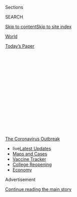 <div id="app">

<div>

<div>

<div>

<div class="NYTAppHideMasthead css-1q2w90k e1suatyy0">

<div class="section css-ui9rw0 e1suatyy2">

<div class="css-eph4ug er09x8g0">

<div class="css-6n7j50">

</div>

<span class="css-1dv1kvn">Sections</span>

<div class="css-10488qs">

<span class="css-1dv1kvn">SEARCH</span>

</div>

[Skip to content](#site-content)[Skip to site
index](#site-index)

</div>

<div id="masthead-section-label" class="css-1wr3we4 eaxe0e00">

[World](https://www.nytimes3xbfgragh.onion/section/world)

</div>

<div class="css-10698na e1huz5gh0">

</div>

</div>

<div id="masthead-bar-one" class="section hasLinks css-15hmgas e1csuq9d3">

<div class="css-uqyvli e1csuq9d0">

</div>

<div class="css-1uqjmks e1csuq9d1">

</div>

<div class="css-9e9ivx">

[](https://myaccount.nytimes3xbfgragh.onion/auth/login?response_type=cookie&client_id=vi)

</div>

<div class="css-1bvtpon e1csuq9d2">

[Today’s
Paper](https://www.nytimes3xbfgragh.onion/section/todayspaper)

</div>

</div>

</div>

</div>

<div data-aria-hidden="false">

<div id="site-content" data-role="main">

<div>

<div class="css-1aor85t" style="opacity:0.000000001;z-index:-1;visibility:hidden">

<div class="css-1hqnpie">

<div class="css-epjblv">

<span class="css-17xtcya">[World](/section/world)</span><span class="css-x15j1o">|</span><span class="css-fwqvlz">Coronavirus
Live Updates: Fauci Supports Birx’s Assessment After Trump Criticizes
Her</span>

</div>

<div class="css-k008qs">

<div class="css-1iwv8en">

<span class="css-18z7m18"></span>

<div>

</div>

</div>

<span class="css-1n6z4y">https://nyti.ms/3hZXNRC</span>

<div class="css-1705lsu">

<div class="css-4xjgmj">

<div class="css-4skfbu" data-role="toolbar" data-aria-label="Social Media Share buttons, Save button, and Comments Panel with current comment count" data-testid="share-tools">

  - 
  - 
  - 
  - 
    
    <div class="css-6n7j50">
    
    </div>

  - 
  - 

</div>

</div>

</div>

</div>

</div>

</div>

<div id="NYT_TOP_BANNER_REGION" class="css-13pd83m">

<div>

<div id="styln-prism-menu-1592847958612" class="section interactive-content interactive-size-medium css-1edisqu">

<div class="css-17ih8de interactive-body">

<div id="scroll-container" class="css-1gj85ro">

[<span class="styln-title-wrap"><span class="css-1pje3qr">The
Coronavirus</span><span class="css-1pje3qr">
Outbreak</span></span>](https://www.nytimes3xbfgragh.onion/news-event/coronavirus?action=click&pgtype=Article&state=default&region=TOP_BANNER&context=storylines_menu)

  - <span class="css-kqxiym" data-emphasize="true">live</span>[Latest
    Updates](https://www.nytimes3xbfgragh.onion/2020/08/03/world/coronavirus-covid-19.html?action=click&pgtype=Article&state=default&region=TOP_BANNER&context=storylines_menu)
  - [Maps and
    Cases](https://www.nytimes3xbfgragh.onion/interactive/2020/us/coronavirus-us-cases.html?action=click&pgtype=Article&state=default&region=TOP_BANNER&context=storylines_menu)
  - [Vaccine
    Tracker](https://www.nytimes3xbfgragh.onion/interactive/2020/science/coronavirus-vaccine-tracker.html?action=click&pgtype=Article&state=default&region=TOP_BANNER&context=storylines_menu)
  - [College
    Reopening](https://www.nytimes3xbfgragh.onion/2020/08/02/us/covid-college-reopening.html?action=click&pgtype=Article&state=default&region=TOP_BANNER&context=storylines_menu)
  - [Economy](https://www.nytimes3xbfgragh.onion/live/2020/08/03/business/stock-market-today-coronavirus?action=click&pgtype=Article&state=default&region=TOP_BANNER&context=storylines_menu)

</div>

</div>

</div>

</div>

</div>

<div id="top-wrapper" class="css-1sy8kpn">

<div id="top-slug" class="css-l9onyx">

Advertisement

</div>

[Continue reading the main
story](#after-top)

<div class="ad top-wrapper" style="text-align:center;height:100%;display:block;min-height:250px">

<div id="top" class="place-ad" data-position="top" data-size-key="top">

</div>

</div>

<div id="after-top">

</div>

</div>

<div id="sponsor-wrapper" class="css-1hyfx7x">

<div id="sponsor-slug" class="css-19vbshk">

Supported by

</div>

[Continue reading the main
story](#after-sponsor)

<div id="sponsor" class="ad sponsor-wrapper" style="text-align:center;height:100%;display:block">

</div>

<div id="after-sponsor">

</div>

</div>

<div class="css-14oxmzc edomiq20">

<div class="css-40v4b6">

<span class="css-sgss5">LIVE UPDATES</span>

</div>

<span>Updated </span>

<div class="css-ki347z">

<span class="css-1656jku">Aug. 4, 2020, 3:05 a.m.
ET</span><span class="css-xwx5dt"></span>

</div>

<span class="css-1dv1kvn" data-aria-live="polite">Aug. 4, 2020, 3:05
a.m.
ET</span>

</div>

<div class="css-1vkm6nb ehdk2mb0">

# Coronavirus Live Updates: Fauci Supports Birx’s Assessment After Trump Criticizes Her

</div>

Counting for the 2020 census will end on Sept. 30, a month earlier than
previously announced, the Census Bureau said. Some U.S. schools have
begun to reopen, with fraught results.

<div class="css-192lewg e1oheyly0">

Right Now

A New Zealand couple caught a ride home from the Falkland Islands — a
distance of more than 5,000 nautical miles — on an Antarctic fishing
boat.

</div>

<div class="section meteredContent css-1r7ky0e" name="articleBody" itemprop="articleBody">

<div class="css-19qgada">

### Here’s what you need to know:

  - [Fauci defends Birx after she is criticized by
    Trump.](#link-4547638f)
  - [Trump derides Democrats as lawmakers and administration officials
    try to break stimulus impasse.](#link-15e7f995)
  - [The deadline for 2020 census counting has been moved up by a
    month.](#link-e5a2cda)
  - [As some students and teachers go back to school in the U.S.,
    they’re bringing the virus with them.](#link-4c85ed64)
  - [Hurricane Isaias makes landfall in North Carolina, as officials
    across the Southeast scramble.](#link-5ccc012)
  - [Italian sex workers face poverty and illness during the
    pandemic.](#link-6bfd36ea)
  - [New Zealand newlyweds, stranded in the Falkland Islands, went home
    on a fishing boat.](#link-bfeb498)

</div>

<div class="css-79elbk" data-testid="photoviewer-wrapper">

<div class="css-z3e15g" data-testid="photoviewer-wrapper-hidden">

</div>

<div class="css-1a48zt4 ehw59r15" data-testid="photoviewer-children">

![<span class="css-16f3y1r e13ogyst0" data-aria-hidden="true">Dr.
Anthony S. Fauci agreed with Dr. Deborah Birx’s statement that the
United States has entered a “new phase” of the
pandemic.</span><span class="css-cnj6d5 e1z0qqy90" itemprop="copyrightHolder"><span class="css-1ly73wi e1tej78p0">Credit...</span><span>Stefani
Reynolds for The New York
Times</span></span>](https://static01.graylady3jvrrxbe.onion/images/2020/08/03/us/politics/03virus-briefing-fauci/merlin_175155375_a565045c-e0d8-4c45-96ec-718c6bf140c0-articleLarge.jpg?quality=75&auto=webp&disable=upscale)

</div>

</div>

<div class="css-1fanzo5 StoryBodyCompanionColumn">

<div class="css-53u6y8">

## 

<div id="link-4547638f" class="css-105iojl">

</div>

<div>

<span height="1"></span>

</div>

Fauci defends Birx after she is criticized by Trump.

Dr. Anthony S. Fauci, the nation’s top infectious disease specialist,
agreed on Monday with his colleague Dr. Deborah Birx that the United
States has entered a “new phase” of the coronavirus pandemic, in which
the virus is now spreading uncontrolled in some states by asymptomatic
people — comments that drew fire from President Trump.

Dr. Fauci said Dr. Birx had been referring to the “inherent community
spread” that is occurring in some states, adding: “When you have
community spread, it’s much more difficult to get your arms around that
and contain it.”

Speaking during a news conference with Gov. Ned Lamont of Connecticut,
Dr. Fauci called the community spread “insidious” and noted that it was
happening outside of confined spaces like nursing homes and prisons.

</div>

</div>

<div class="css-1fanzo5 StoryBodyCompanionColumn">

<div class="css-53u6y8">

In backing up Dr. Birx, the Trump administration’s coronavirus response
coordinator, Dr. Fauci indirectly put himself at odds with the
president. Earlier on Monday, Mr. Trump had called Dr. Birx “pathetic”
on Twitter and suggested that her comments about a “new phase” were an
effort to curry favor with Speaker Nancy Pelosi.

</div>

</div>

<div class="css-cfo9c3">

</div>

<div class="css-1fanzo5 StoryBodyCompanionColumn">

<div class="css-53u6y8">

At an evening news conference, Mr. Trump appeared to temper his comments
about Dr. Birx. “She’s a person I have a lot of respect for,” he said,
while defending his administration’s response to the virus.

Former Vice President Joseph R. Biden Jr. [responded to Mr. Trump in a
tweet](https://twitter.com/JoeBiden/status/1290350721515139072) on
Monday afternoon. “It’s hard to believe this has to be said, but if I’m
elected president, I’ll spend my Monday mornings working with our
nation’s top experts to control this virus — not insulting them on
Twitter,” Mr. Biden said.

But other Republicans piled on. “Dr. Birx, like Dr. Fauci, has been
wrong much more than she has been right on COVID-19, & their destructive
prescriptions have led to the devastation of countless American lives,”
Representative Andy Biggs, Republican of Arizona, [wrote on
Twitter](https://twitter.com/RepAndyBiggsAZ/status/1290297517582610433?s=20).

Dr. Birx had warned during an appearance on the CNN program “State of
the Union” on Sunday that the United States was entering a “new phase”
in its fight against the pandemic, and that rural communities would not
be spared. “It is extraordinarily widespread,” she said.

</div>

</div>

<div class="css-1fanzo5 StoryBodyCompanionColumn">

<div class="css-53u6y8">

On Monday morning, shortly after Mr. Trump tweeted about her, Dr. Birx
told governors on a weekly briefing call that a lack of masks at large
gatherings in homes was “a critical issue,” pointing to spikes in many
Southern states.

Mr. Trump has also criticized Dr. Fauci, despite his claims that the two
have a “very good relationship.” In [a tweet on
Saturday](https://twitter.com/realDonaldTrump/status/1289633359681839105)
responding to news reports that Dr. Fauci had linked the recent surge in
cases to inadequate lockdowns, Mr. Trump tweeted: “Wrong\!”

In a [livestreamed
conversation](https://www.youtube.com/watch?v=8PgmAWgiL1A&feature=youtu.be)
on Monday with Dr. Howard Bauchner, the editor in chief of The Journal
of the American Medical Association, Dr. Fauci said that as communities
around the country struggle to decide whether and how to reopen schools,
scientists “really need to be humble.”

There are significant gaps in knowledge about how likely children are to
contract the coronavirus, become ill and transmit the disease, Dr. Fauci
said. A [recent
study](https://www.nytimes3xbfgragh.onion/2020/07/30/health/coronavirus-children.html?searchResultPosition=1)
found that young children carried high levels of the virus in their
noses and throats, for example, but did not prove they were contagious.

Dr. Fauci said he hoped some questions about the risks to children and
their role in transmission would be answered by a new [government
study](https://www.nih.gov/news-events/news-releases/study-determine-incidence-novel-coronavirus-infection-us-children-begins)
that involves 6,000 people and seeks to find the rate of infection in
children and their
families.

</div>

</div>

<div id="virus-dashboard-promo-article" class="section interactive-content interactive-size-scoop css-174j8de" data-id="100000007209771">

<div class="css-17ih8de interactive-body" data-sourceid="100000007209771">

<div id="g-2020-03-16-coronavirus-maps-embed" class="g-story g-freebird g-max-limit" data-prd-dropzone-below-masthead="100000006938224" data-preview-slug="2020-03-16-coronavirus-maps">

<div class="g-asset g-svelte g-article-embed-dashboard" style="max-width: 1200px">

<div class="g-svelte" data-component="1">

<div class="hp-curve-wrapper svelte-47k53u">

<div class="hp-dashboard-title svelte-47k53u">

[Tracking the
Coronavirus ›](https://www.nytimes3xbfgragh.onion/interactive/2020/us/coronavirus-us-cases.html)

</div>

<div class="hp-curves-wrapper svelte-47k53u">

<div class="hp-section us-wrapper svelte-47k53u">

[](https://www.nytimes3xbfgragh.onion/interactive/2020/us/coronavirus-us-cases.html)

<table>
<colgroup>
<col style="width: 25%" />
<col style="width: 25%" />
<col style="width: 25%" />
<col style="width: 25%" />
</colgroup>
<thead>
<tr class="header">
<th><h3 id="united-states" class="heading-label svelte-47k53u">United States ›</h3></th>
<th><h3 id="on-aug.-3" class="svelte-47k53u">On Aug. 3</h3></th>
<th><h3 id="day-change" class="svelte-47k53u">14-day change</h3></th>
<th><h3 id="trend" class="svelte-47k53u">Trend</h3></th>
</tr>
</thead>
<tbody>
<tr class="odd">
<td>New cases</td>
<td><h4 id="section-1" class="svelte-47k53u">47,792</h4></td>
<td><h4 id="section-2" class="svelte-47k53u">–9%</h4></td>
<td><div id="chart-wrapper-increasing" class="chart-wrapper svelte-k6yh7s">
<div class="chart mini-chart usa-chart chart-0 show-chart svelte-l6qvn7">
<a href="https://www.nytimes3xbfgragh.onion/interactive/2020/us/coronavirus-us-cases.html" class="state-link svelte-l6qvn7"></a>
<div class="line-chart-wrapper svelte-l6qvn7">
<div class="pancake-chart svelte-1gzh5rp">

</div>
</div>
</div>
</div></td>
</tr>
<tr class="even">
<td>New deaths</td>
<td><h4 id="section-3" class="svelte-47k53u">602</h4></td>
<td><h4 id="section-4" class="svelte-47k53u">+36%</h4></td>
<td><div id="chart-wrapper-increasing" class="chart-wrapper svelte-k6yh7s">
<div class="chart mini-chart usa-chart deaths-chart chart-0 show-chart svelte-l6qvn7">
<a href="https://www.nytimes3xbfgragh.onion/interactive/2020/us/coronavirus-us-cases.html" class="state-link svelte-l6qvn7"></a>
<div class="line-chart-wrapper svelte-l6qvn7">
<div class="pancake-chart svelte-1gzh5rp">

</div>
</div>
</div>
</div></td>
</tr>
</tbody>
</table>

</div>

<div class="hp-section curves-chart-wrapper svelte-47k53u">

<div class="rising svelte-47k53u">

### Where cases are **rising** fastest

<div id="chart-wrapper-increasing" class="chart-wrapper svelte-k6yh7s">

<div class="chart mini-chart state-chart chart-0 rising-falling-chart show-chart svelte-l6qvn7">

[](https://www.nytimes3xbfgragh.onion/interactive/2020/us/hawaii-coronavirus-cases.html)

<div class="line-chart-wrapper svelte-l6qvn7">

<div class="pancake-chart svelte-1gzh5rp">

</div>

</div>

<span class="state-name svelte-l6qvn7">Hawaii</span>

</div>

<div class="chart mini-chart state-chart chart-1 rising-falling-chart show-chart svelte-l6qvn7">

[](https://www.nytimes3xbfgragh.onion/interactive/2020/us/rhode-island-coronavirus-cases.html)

<div class="line-chart-wrapper svelte-l6qvn7">

<div class="pancake-chart svelte-1gzh5rp">

</div>

</div>

<span class="state-name svelte-l6qvn7">R.I.</span>

</div>

<div class="chart mini-chart state-chart chart-2 rising-falling-chart show-chart svelte-l6qvn7">

[](https://www.nytimes3xbfgragh.onion/interactive/2020/us/new-jersey-coronavirus-cases.html)

<div class="line-chart-wrapper svelte-l6qvn7">

<div class="pancake-chart svelte-1gzh5rp">

</div>

</div>

<span class="state-name svelte-l6qvn7">N.J.</span>

</div>

<div class="chart mini-chart state-chart chart-3 rising-falling-chart show-chart svelte-l6qvn7">

[](https://www.nytimes3xbfgragh.onion/interactive/2020/us/massachusetts-coronavirus-cases.html)

<div class="line-chart-wrapper svelte-l6qvn7">

<div class="pancake-chart svelte-1gzh5rp">

</div>

</div>

<span class="state-name svelte-l6qvn7">Mass.</span>

</div>

<div class="chart mini-chart state-chart chart-4 rising-falling-chart show-chart svelte-l6qvn7">

[](https://www.nytimes3xbfgragh.onion/interactive/2020/us/nebraska-coronavirus-cases.html)

<div class="line-chart-wrapper svelte-l6qvn7">

<div class="pancake-chart svelte-1gzh5rp">

</div>

</div>

<span class="state-name svelte-l6qvn7">Neb.</span>

</div>

<div class="chart mini-chart state-chart chart-5 rising-falling-chart show-chart svelte-l6qvn7">

[](https://www.nytimes3xbfgragh.onion/interactive/2020/us/missouri-coronavirus-cases.html)

<div class="line-chart-wrapper svelte-l6qvn7">

<div class="pancake-chart svelte-1gzh5rp">

</div>

</div>

<span class="state-name svelte-l6qvn7">Mo.</span>

</div>

<div class="chart mini-chart state-chart chart-6 rising-falling-chart show-chart svelte-l6qvn7">

[](https://www.nytimes3xbfgragh.onion/interactive/2020/us/alaska-coronavirus-cases.html)

<div class="line-chart-wrapper svelte-l6qvn7">

<div class="pancake-chart svelte-1gzh5rp">

</div>

</div>

<span class="state-name svelte-l6qvn7">Alaska</span>

</div>

<div class="chart mini-chart state-chart chart-7 rising-falling-chart show-chart svelte-l6qvn7">

[](https://www.nytimes3xbfgragh.onion/interactive/2020/us/oklahoma-coronavirus-cases.html)

<div class="line-chart-wrapper svelte-l6qvn7">

<div class="pancake-chart svelte-1gzh5rp">

</div>

</div>

<span class="state-name svelte-l6qvn7">Okla.</span>

</div>

<div class="chart mini-chart state-chart chart-8 rising-falling-chart show-chart svelte-l6qvn7">

[](https://www.nytimes3xbfgragh.onion/interactive/2020/us/south-dakota-coronavirus-cases.html)

<div class="line-chart-wrapper svelte-l6qvn7">

<div class="pancake-chart svelte-1gzh5rp">

</div>

</div>

<span class="state-name svelte-l6qvn7">S.D.</span>

</div>

<div class="chart mini-chart state-chart chart-9 rising-falling-chart show-chart svelte-l6qvn7">

[](https://www.nytimes3xbfgragh.onion/interactive/2020/us/new-hampshire-coronavirus-cases.html)

<div class="line-chart-wrapper svelte-l6qvn7">

<div class="pancake-chart svelte-1gzh5rp">

</div>

</div>

<span class="state-name svelte-l6qvn7">N.H.</span>

</div>

<div class="chart mini-chart state-chart chart-10 rising-falling-chart show-chart svelte-l6qvn7">

[](https://www.nytimes3xbfgragh.onion/interactive/2020/us/illinois-coronavirus-cases.html)

<div class="line-chart-wrapper svelte-l6qvn7">

<div class="pancake-chart svelte-1gzh5rp">

</div>

</div>

<span class="state-name svelte-l6qvn7">Ill.</span>

</div>

<div class="chart mini-chart state-chart chart-11 rising-falling-chart show-chart svelte-l6qvn7">

[](https://www.nytimes3xbfgragh.onion/interactive/2020/us/montana-coronavirus-cases.html)

<div class="line-chart-wrapper svelte-l6qvn7">

<div class="pancake-chart svelte-1gzh5rp">

</div>

</div>

<span class="state-name svelte-l6qvn7">Mont.</span>

</div>

</div>

</div>

</div>

<div class="hp-section maps svelte-47k53u">

<div class="map-holder us-map svelte-47k53u">

[](https://www.nytimes3xbfgragh.onion/interactive/2020/us/coronavirus-us-cases.html)

### U.S. hot spots ›

<div class="media-holder">

![US coronavirus
cases](https://static01.graylady3jvrrxbe.onion/newsgraphics/2020/03/16/coronavirus-maps/b51a1199676bcbc2847cd5292490df572d07e0cb/images/orphan_usa-threeByTwoSmallAt2X.png)

</div>

</div>

<div class="map-holder svelte-47k53u">

[](https://www.nytimes3xbfgragh.onion/interactive/2020/world/coronavirus-maps.html)

### Worldwide ›

<div class="media-holder">

![Worldwide coronavirus
cases](https://static01.graylady3jvrrxbe.onion/newsgraphics/2020/03/16/coronavirus-maps/b51a1199676bcbc2847cd5292490df572d07e0cb/images/orphan_world-threeByTwoSmallAt2X.png)

</div>

</div>

</div>

</div>

</div>

</div>

</div>

</div>

</div>

</div>

<div class="css-1fanzo5 StoryBodyCompanionColumn">

<div class="css-53u6y8">

## 

<div id="link-15e7f995" class="css-105iojl">

</div>

<div>

<span height="1"></span>

</div>

Trump derides Democrats as lawmakers and administration officials try to
break stimulus
impasse.

</div>

</div>

<div class="css-79elbk" data-testid="photoviewer-wrapper">

<div class="css-z3e15g" data-testid="photoviewer-wrapper-hidden">

</div>

<div class="css-1a48zt4 ehw59r15" data-testid="photoviewer-children">

<div class="css-1xdhyk6 erfvjey0">

<span class="css-1ly73wi e1tej78p0">Image</span>

<div class="css-zjzyr8">

<div data-testid="lazyimage-container" style="height:257.77777777777777px">

</div>

</div>

</div>

<span class="css-16f3y1r e13ogyst0" data-aria-hidden="true">President
Trump shows a map of the coronavirus outbreak in the United States
during an executive order signing ceremony on hiring Americans at the
White House on
Monday.</span><span class="css-cnj6d5 e1z0qqy90" itemprop="copyrightHolder"><span class="css-1ly73wi e1tej78p0">Credit...</span><span>Doug
Mills/The New York Times</span></span>

</div>

</div>

<div class="css-1fanzo5 StoryBodyCompanionColumn">

<div class="css-53u6y8">

Mr. Trump on Monday hurled insults at Democratic leaders who were
huddling with his top advisers in search of a compromise economic
recovery package, threatening to act on his own to ban evictions as he
again undercut negotiations to reach a broader deal.

Mr. Trump floated the possibility of using an executive order to address
an expired federal moratorium on evictions, even though a $1 trillion
Republican aid proposal did not include such a pause. He said he
remained “totally involved” in stimulus talks, even though he wasn’t
“over there with Crazy Nancy,” a reference to Speaker Nancy Pelosi of
California.

But the president has been notably absent from the negotiations on a
sweeping economic stabilization package, even as tens of millions of
Americans have been cut off from enhanced jobless benefits they have
depended on for months during the coronavirus pandemic.

At the same moment that Mr. Trump was blasting her, Ms. Pelosi met on
Capitol Hill with Senator Chuck Schumer of New York, the minority
leader, Mark Meadows, the White House chief of staff, and Steven
Mnuchin, the Treasury secretary, in search of a compromise. It was the
fifth such meeting in eight days, following a staff policy call on
Sunday and a rare Saturday session with the four negotiators.

At the White House, Mr. Trump accused Democrats of being single-mindedly
focused on getting “bailout money” for states controlled by Democrats,
and unconcerned with extending unemployment benefits.

“All they’re really interested in is bailout money to bail out radical
left governors and radical left mayors like in Portland and places that
are so badly run — Chicago, New York City,” Mr. Trump said.

Democrats have proposed providing more than $900 billion to
cash-strapped states and cities whose budgets have been devastated in
the recession, but it is Republicans who have proposed slashing the
jobless aid. Democrats have refused to do so, feeding the stalemate.

</div>

</div>

<div class="css-1fanzo5 StoryBodyCompanionColumn">

<div class="css-53u6y8">

While White House officials and Democratic leaders reported some
progress over the weekend in their talks, they [still have substantial
differences](https://www.nytimes3xbfgragh.onion/2020/08/02/us/politics/coronavirus-jobless-aid.html).
Democrats are pushing a $3 trillion rescue plan that would include
restoring $600-per-week jobless aid payments that expired on Friday and
extending them through January, while Republicans have proposed a $1
trillion package that would slash the unemployment payments
considerably.

More than 47,800 new cases and more than 600 new deaths were reported in
the United States on Monday.

## 

<div id="link-e5a2cda" class="css-105iojl">

</div>

<div>

<span height="1"></span>

</div>

The deadline for 2020 census counting has been moved up by a
month.

</div>

</div>

<div class="css-79elbk" data-testid="photoviewer-wrapper">

<div class="css-z3e15g" data-testid="photoviewer-wrapper-hidden">

</div>

<div class="css-1a48zt4 ehw59r15" data-testid="photoviewer-children">

<div class="css-1xdhyk6 erfvjey0">

<span class="css-1ly73wi e1tej78p0">Image</span>

<div class="css-zjzyr8">

<div data-testid="lazyimage-container" style="height:257.77777777777777px">

</div>

</div>

</div>

<span class="css-16f3y1r e13ogyst0" data-aria-hidden="true">Census data
is used to divvy up trillions of dollars in federal
aid.</span><span class="css-cnj6d5 e1z0qqy90" itemprop="copyrightHolder"><span class="css-1ly73wi e1tej78p0">Credit...</span><span>Gabriele
Holtermann/Sipa, via Associated Press</span></span>

</div>

</div>

<div class="css-1fanzo5 StoryBodyCompanionColumn">

<div class="css-53u6y8">

Counting for the 2020 census will end on Sept. 30, a month earlier than
previously scheduled, the Census Bureau said in a statement on Monday.

The census is constitutionally required to count all residents of the
United States every 10 years, but the 2020 effort has
[faltered](https://www.nytimes3xbfgragh.onion/2020/04/18/us/coronavirus-census.html)
amid the pandemic. In recent weeks, the Trump administration and Senate
Republicans [appeared to signal that they wanted the census finished
well ahead of
schedule](https://www.nytimes3xbfgragh.onion/2020/07/28/us/trump-census.html).

Census data is enormously important. It is used to reapportion all 435
House seats and thousands of state and local districts, as well as divvy
up trillions of dollars in federal aid.

“Under this plan, the Census Bureau intends to meet a similar level of
household responses as collected in prior censuses, including outreach
to hard-to-count communities,” the Census Bureau said in its
[statement](https://www.census.gov/newsroom/press-releases/2020/delivering-complete-accurate-count.html).

</div>

</div>

<div class="css-1fanzo5 StoryBodyCompanionColumn">

<div class="css-53u6y8">

Critics said the move was pushed by the White House and motivated by
partisanship.

“We’re dealing with a census that’s been really challenged by Covid-19,”
said Vanita Gupta, a former head of the Justice Department’s civil
rights division who is now the [president of the Leadership Conference
on Civil and Human
Rights](https://civilrights.org/about/our-staff/vanita-gupta/). “And in
the middle of this pandemic, the administration has tried to sabotage
the census for partisan gain, to move its anti-immigrant agenda and to
silence communities of color.”

She added that rural communities could be badly hurt by an undercount.

On Monday night, the White House referred questions to the Commerce
Department, which oversees the Census Bureau. It did not immediately
respond to a request for comment.

In 2010, census takers worked from May to August to count hard-to-find
households. This spring, the bureau said it was pushing back the start
to August, ending on Oct. 31.

The population totals, required to reapportion the House of
Representatives, are traditionally delivered to the president on Dec.
31, but this year the bureau had asked Congress for a [four-month
extension of the statutory
deadline](https://www.nytimes3xbfgragh.onion/2020/04/13/us/census-coronavirus-delay.html?searchResultPosition=9).
The White House backed the extension at the time. The House approved the
delay; the Senate has not.

Congress could still act to extend census statutory deadlines as part of
the next [coronavirus relief
package](https://www.nytimes3xbfgragh.onion/2020/08/02/us/politics/coronavirus-jobless-aid.html).

</div>

</div>

<div>

</div>

<div class="css-1fanzo5 StoryBodyCompanionColumn">

<div class="css-53u6y8">

Education Roundup

## 

<div id="link-4c85ed64" class="css-105iojl">

</div>

<div>

<span height="1"></span>

</div>

As some students and teachers go back to school in the U.S., they’re
bringing the virus with
them.

</div>

</div>

<div class="css-79elbk" data-testid="photoviewer-wrapper">

<div class="css-z3e15g" data-testid="photoviewer-wrapper-hidden">

</div>

<div class="css-1a48zt4 ehw59r15" data-testid="photoviewer-children">

<div class="css-1xdhyk6 erfvjey0">

<span class="css-1ly73wi e1tej78p0">Image</span>

<div class="css-zjzyr8">

<div data-testid="lazyimage-container" style="height:278.40000000000003px">

</div>

</div>

</div>

<span class="css-16f3y1r e13ogyst0" data-aria-hidden="true">Students
arrive to Dallas Elementary School for the first day of school in
Dallas, Ga., on
Monday.</span><span class="css-cnj6d5 e1z0qqy90" itemprop="copyrightHolder"><span class="css-1ly73wi e1tej78p0">Credit...</span><span>Brynn
Anderson/Associated Press</span></span>

</div>

</div>

<div class="css-1fanzo5 StoryBodyCompanionColumn">

<div class="css-53u6y8">

The new academic year is underway in some parts of the United States,
with the first few days of school showing just how fraught reopening
classrooms can be. Already in some states, schools that decided to open
for in-person classes are quarantining staff members and students, and
even closing temporarily as positive cases are found.

Traditionally, [about 14 percent of the nation’s
children](https://www.pewresearch.org/fact-tank/2019/08/14/back-to-school-dates-u-s/)
go back to school by the second week of August, mostly in the South and
Midwest, although this year, some districts in those areas have
postponed classes by a week or two, or plan to start the year online.

Many schools in Indiana started on Thursday. On Saturday, the
superintendent of the Elwood Community School Corporation in the central
part of the state sent a note thanking students and parents for [“a
great first two days of
school\!”](https://www.facebookcorewwwi.onion/ElwoodCommunitySchools/photos/pcb.1875944365880857/1875944205880873/?type=3&theater)

But the optimistic tone quickly gave way: Staff members had tested
positive, and the high school was forced to close its doors and move all
students in seventh through 12th grades to online learning for at least
a week.

And similar developments occurred across the country. Just hours into
the first day of classes at [Greenfield Central Junior High
School](https://www.nytimes3xbfgragh.onion/2020/08/01/us/schools-reopening-indiana-coronavirus.html),
also in Indiana, the county health department notified the school that a
student had tested positive. The student was isolated, and others who
had been in proximity were forced to quarantine for two weeks.

At a high school in Corinth, Miss., [someone also tested
positive](https://www.facebookcorewwwi.onion/corinthschooldistrict/?tn-str=k*F)
during the first week back, and exposed students there were asked to
stay home for 14 days. And in the Atlanta area, [more than 200 employees
of a single school
district](https://www.ajc.com/news/atlanta-news/covid-cases-exposure-have-260-gwinnett-school-employees-not-working/RVZP4UFBPFHDNJJ73MNUFIKEPY/)
in Gwinnett County tested positive or were in quarantine last week
before classes even resumed.

Gwinnett County Public Schools is the largest school system in Georgia,
with more than 180,000 students. Teachers returned to work last
Wednesday, in preparation for starting classes remotely on Aug. 12. But
as of Thursday, about 260 employees had been excluded from work because
they tested positive or had potentially been exposed to the virus.

</div>

</div>

<div class="css-1fanzo5 StoryBodyCompanionColumn">

<div class="css-53u6y8">

Other key developments in education:

  - Gov. Larry Hogan of **Maryland** on Monday [issued an emergency
    order](https://twitter.com/GovLarryHogan/status/1290330304830246912)
    counteracting Montgomery County’s health department, which on Friday
    said that all private schools needed to [start the year
    remotely](https://www.washingtonpost.com/local/education/montgomery-county-health-officials-tell-private-schools-to-start-school-online/2020/08/01/64552b9e-d3fd-11ea-9038-af089b63ac21_story.html)
    in the fall, just as public schools in the region plan to.

  - **In New Jersey**, face coverings will be required for all students
    inside a school building, unless doing so would adversely affect a
    student’s health, the governor said.

  - **The University of North Carolina at Chapel Hill** is planning to
    fully reopen next week, but 30 tenured faculty members wrote an open
    letter to students published Friday in The Charlotte Observer
    pushing for virtual learning and encouraging students to stay home.

</div>

</div>

<div>

</div>

<div class="css-1fanzo5 StoryBodyCompanionColumn">

<div class="css-53u6y8">

## 

<div id="link-5ccc012" class="css-105iojl">

</div>

<div>

<span height="1"></span>

</div>

Hurricane Isaias makes landfall in North Carolina, as officials across
the Southeast
scramble.

</div>

</div>

<div class="css-79elbk" data-testid="photoviewer-wrapper">

<div class="css-z3e15g" data-testid="photoviewer-wrapper-hidden">

</div>

<div class="css-1a48zt4 ehw59r15" data-testid="photoviewer-children">

<div class="css-1xdhyk6 erfvjey0">

<span class="css-1ly73wi e1tej78p0">Image</span>

<div class="css-zjzyr8">

<div data-testid="lazyimage-container" style="height:257.77777777777777px">

</div>

</div>

</div>

<span class="css-16f3y1r e13ogyst0" data-aria-hidden="true">Palm Beach,
Fla., as Hurricane Isaias approached on Saturday. Many virus testing
sites in Florida were closed because of the storm, which was expected to
make landfall in the Carolinas Monday
night.</span><span class="css-cnj6d5 e1z0qqy90" itemprop="copyrightHolder"><span class="css-1ly73wi e1tej78p0">Credit...</span><span>Saul
Martinez for The New York Times</span></span>

</div>

</div>

<div class="css-1fanzo5 StoryBodyCompanionColumn">

<div class="css-53u6y8">

Hurricane Isaias made landfall in the Carolinas on Monday night, at a
time when many people in the Southeast are already beleaguered by the
coronavirus outbreak.

Disruptions in testing, in transporting samples and supplies, in and
staffing labs could complicate efforts to gauge virus transmission in
states that have struggled to contain it.

In Florida, for example, 43 state-run [testing
sites](https://floridadisaster.org/covid19/testing-sites/) were forced
to close on Friday as Isaias, then a tropical storm, headed for the
state’s east coast. The number of lab results [received daily by
Florida’s Health
Department](http://ww11.doh.state.fl.us/comm/_partners/covid19_report_archive/state_reports_latest.pdf),
which had generally been in the 90,000 range in the past two weeks, fell
on Sunday to about 61,000.

Isaias made landfall in southern North Carolina late Monday night after
strengthening into a Category 1 hurricane and was expected to travel up
the East Coast. Testing sites have been closed [as far north as
Maryland](https://patch.com/maryland/baltimore/tropical-storm-isaias-closes-14-md-coronavirus-testing-sites)
in anticipation.

Officials have told residents in the storm’s projected path to prepare
themselves, and businesses are concerned about how much damage it will
bring.

</div>

</div>

<div class="css-1fanzo5 StoryBodyCompanionColumn">

<div class="css-53u6y8">

“It’s a wait-and-see game,” said Jay Slevin, the manager of a pizzeria
about a mile from the shore in Myrtle Beach, S.C., southwest of where
Isaias made landfall.

Officials are also changing how they run shelters and advising residents
to regard them as a last resort, [out of fear that the virus could
spread](https://www.nytimes3xbfgragh.onion/2020/07/26/us/virus-texas-storm.html)
in crowded indoor spaces.

At a
[briefing](https://www.ncdps.gov/storm-update?fbclid=IwAR3gtINKPXqQdsJixuf1kwBKbAtEMz62wzyoDHlu7FDBN1HTarDlw8FlVwQ)
on Monday afternoon, Gov. Roy Cooper of North Carolina advised residents
in vulnerable areas to stay with friends or family or to go to a hotel.
But he added that shelters would open for those who need them, with
health screenings, social distancing and cleaning protocols.

“I know that North Carolinians have had to dig deep in recent months to
tap into our strength and resilience during the pandemic, and that
hasn’t been easy,” he said. “But with this storm on the way, we have
to dig a little deeper.”

</div>

</div>

<div>

</div>

<div class="css-1fanzo5 StoryBodyCompanionColumn">

<div class="css-53u6y8">

## 

<div id="link-6bfd36ea" class="css-105iojl">

</div>

<div>

<span height="1"></span>

</div>

Italian sex workers face poverty and illness during the pandemic.

In Italy, prostitution is not illegal, nor is it regulated as an
official occupation, making the country’s 70,000 sex workers largely
ineligible to receive economic relief. Many have been forced to take
their chances by returning to work in order to avoid poverty.

In May, organizations that promote the rights of Italian sex workers
sought to draw the government’s attention and get support, arguing that
the pandemic showed the harm of forcing sex work underground.

</div>

</div>

<div class="css-1fanzo5 StoryBodyCompanionColumn">

<div class="css-53u6y8">

In March, Regina Satariano, a 60-year-old sex worker in Tuscany, started
hearing about colleagues who hadn’t eaten and a landlord who had
threatened to evict a group of 17 housemates, all sex workers who were
out of work because of the pandemic.

Ms. Satariano put together her savings and bought bags of pasta, tomato
sauce, chicken and soap to distribute to her colleagues. But without
support from the state, she said, many sex workers will continue to go
hungry. If officials don’t change things now, she added, “they never
will.”

In other European countries, such as the Netherlands and Germany, sex
workers can enter formal contracts with their clients. During the
lockdown, those who were officially registered with the government were
eligible for economic relief.

Scotland also included sex workers in its relief programs. In Greece,
where prostitution is legal and regulated, brothels were allowed to
reopen on June 15, provided that sex workers kept their clients’ names
and contact details for four weeks for tracing purposes.

In Italy, [various charities and associations have raised
money](https://www.produzionidalbasso.com/project/covid19-nessuna-da-sola-solidarieta-immediata-alle-lavoratrici-sessuali-piu-colpite-dall-emergenza/)
for groceries, medicines, bills and rent to benefit the country’s sex
workers. But for the most part, Italian sex workers, who are often from
immigrant communities, have had to fend for themselves.

A recent report by the Sex Workers’ Rights Advocacy Network and the
International Committee on the Rights of Sex Workers in Europe showed
that many sex workers defied lockdown rules in order to work, putting
both themselves and their clients at risk.

</div>

</div>

<div>

</div>

<div class="css-1fanzo5 StoryBodyCompanionColumn">

<div class="css-53u6y8">

## 

<div id="link-bfeb498" class="css-105iojl">

</div>

<div>

<span height="1"></span>

</div>

New Zealand newlyweds, stranded in the Falkland Islands, went home on a
fishing boat.

</div>

</div>

<div class="css-79elbk" data-testid="photoviewer-wrapper">

<div class="css-z3e15g" data-testid="photoviewer-wrapper-hidden">

</div>

<div class="css-1a48zt4 ehw59r15" data-testid="photoviewer-children">

<div class="css-1xdhyk6 erfvjey0">

<span class="css-1ly73wi e1tej78p0">Image</span>

<div class="css-zjzyr8">

<div data-testid="lazyimage-container" style="height:429.2px">

</div>

</div>

</div>

<span class="css-16f3y1r e13ogyst0" data-aria-hidden="true">Feeonaa and
Neville Clifton aboard the Antarctic fishing vessel that took them home
to New Zealand from the Falkland Islands.</span>

</div>

</div>

<div class="css-1fanzo5 StoryBodyCompanionColumn">

<div class="css-53u6y8">

A newly married couple from New Zealand who were stranded for months in
the remote Falkland Islands have managed to return home — by catching a
ride for more than 5,000 nautical miles on an Antarctic fishing boat.

The couple, Feeonaa and Neville Clifton, were honeymooning in the south
Atlantic archipelago, about 300 miles off the coast of Argentina, as
South America’s coronavirus epidemic began to escalate in March. After
their flights home via Brazil were canceled, they remained in lockdown
with an aunt in the Falklands, where Mr. Clifton was born.

The couple have been together more than 25 years and raised three
children, but decided only recently to marry and take a honeymoon. Ms.
Clifton said they spent their time in lockdown rekindling old hobbies,
like playing card games.

“I think maybe I fell in love with him just a little bit more,” she
added of her husband.

That was the easy part.

Ms. Clifton, 48, said that when they began planning their escape from
the Falklands, one of their only options was a military transport
through Africa and Britain.

“At the time we were being told Latam might fly next month, and then
again the next month after that,” she said, referring to Latam Airlines,
a major carrier in the region. “Unfortunately the deadline kept getting
further and further pushed back.”

</div>

</div>

<div class="css-1fanzo5 StoryBodyCompanionColumn">

<div class="css-53u6y8">

They explored other travel options, but each seemed complex and likely
to put them at increased risk of contracting the virus.

Eventually, they settled on the San Aotea II, a fishing boat that was
heading their way. The only catch was that the journey would take 29
days and traverse the notoriously treacherous Southern Ocean.

But Ms. Clifton, who had never spent a night on a boat, said the trip
was surprisingly calm, and that the crew helped pass the time by playing
cards with them.

The couple arrived in New Zealand on Tuesday morning after testing
negative for the virus. Ms. Clifton said in a telephone interview a few
hours later that they still felt “extremely wobbly” — to the point where
a shopkeeper they came upon during the drive home thought they were
dancing.

“We were just trying to stand up straight,” she said.

## 

<div id="link-4c7bee27" class="css-105iojl">

</div>

<div>

<span height="1"></span>

</div>

Despite the pandemic, Facebook leases more office space in
Manhattan.

</div>

</div>

<div class="css-79elbk" data-testid="photoviewer-wrapper">

<div class="css-z3e15g" data-testid="photoviewer-wrapper-hidden">

</div>

<div class="css-1a48zt4 ehw59r15" data-testid="photoviewer-children">

<div class="css-1xdhyk6 erfvjey0">

<span class="css-1ly73wi e1tej78p0">Image</span>

<div class="css-zjzyr8">

<div data-testid="lazyimage-container" style="height:257.77777777777777px">

</div>

</div>

</div>

<span class="css-16f3y1r e13ogyst0" data-aria-hidden="true">The Farley
building, where Facebook has leased all the office space, was once the
main post office building in
Manhattan. </span><span class="css-cnj6d5 e1z0qqy90" itemprop="copyrightHolder"><span class="css-1ly73wi e1tej78p0">Credit...</span><span>Hiroko
Masuike/The New York Times</span></span>

</div>

</div>

<div class="css-1fanzo5 StoryBodyCompanionColumn">

<div class="css-53u6y8">

Facebook on Monday [agreed to lease all the office
space](https://www.nytimes3xbfgragh.onion/2020/08/03/nyregion/facebook-nyc-office-farley-building.html)
in the mammoth James A. Farley Building in Midtown Manhattan,
reaffirming its commitment to an office-centric urban culture despite
the continued spread of the coronavirus.

The timing of the announcement was somewhat of a surprise because
Facebook has given most of its employees the [option of working from
home](https://www.nytimes3xbfgragh.onion/2020/05/21/technology/facebook-remote-work-coronavirus.html).
Even after the pandemic subsides, Facebook has said that within the next
10 years, up to half of its roughly 52,200 employees across the country
would work from home.

</div>

</div>

<div class="css-1fanzo5 StoryBodyCompanionColumn">

<div class="css-53u6y8">

New York’s economy has been cratered by the outbreak. The city is slowly
reopening, but many companies have told their employees not to return to
their offices until early next year, if not later. Much of Manhattan’s
business district remains a virtual ghost town.

But Facebook now has more than 4,000 employees in its offices in
Manhattan, up from about 2,900 employees at the beginning of the year.
The company leased office space at Hudson Yards — which is also in
Midtown — in November, and it has expressed interest in the 107-year-old
Farley Building for months. With the addition of 730,000 square feet
there, Facebook [has acquired more than 2.2 million square
feet](https://www.nytimes3xbfgragh.onion/2020/01/05/nyregion/nyc-tech-facebook-amazon-google.html)
of office space in Midtown Manhattan in less than a year, enough for
thousands of employees.

Apple, Amazon and Google all lease space in the same area, [an emerging
tech
corridor](https://www.nytimes3xbfgragh.onion/2020/01/05/nyregion/nyc-tech-facebook-amazon-google.html).
A Facebook spokeswoman said it was too soon to estimate how many
employees will end up at the Manhattan properties, given the
uncertainties of the outbreak.

</div>

</div>

<div>

</div>

<div class="css-1fanzo5 StoryBodyCompanionColumn">

<div class="css-53u6y8">

## 

<div id="link-43feae1e" class="css-105iojl">

</div>

<div>

<span height="1"></span>

</div>

St. Louis Cardinals’ outbreak grows to 13 as Major League Baseball
season
teeters.

</div>

</div>

<div class="css-79elbk" data-testid="photoviewer-wrapper">

<div class="css-z3e15g" data-testid="photoviewer-wrapper-hidden">

</div>

<div class="css-1a48zt4 ehw59r15" data-testid="photoviewer-children">

<div class="css-1xdhyk6 erfvjey0">

<span class="css-1ly73wi e1tej78p0">Image</span>

<div class="css-zjzyr8">

<div data-testid="lazyimage-container" style="height:257.77777777777777px">

</div>

</div>

</div>

<span class="css-16f3y1r e13ogyst0" data-aria-hidden="true">The St.
Louis Cardinals waiting for the start of a game in Pittsburgh last week.
The team’s most recent 4-game series at Detroit was postponed after more
players tested
positive.</span><span class="css-cnj6d5 e1z0qqy90" itemprop="copyrightHolder"><span class="css-1ly73wi e1tej78p0">Credit...</span><span>Jeff
Roberson/Associated Press</span></span>

</div>

</div>

<div class="css-1fanzo5 StoryBodyCompanionColumn">

<div class="css-53u6y8">

The St. Louis Cardinals’ outbreak has swelled to at least 13 players and
staff members, in yet another blow to the rocky start of the Major
League Baseball season. The Cardinals’ outbreak comes after the Miami
Marlins reported an outbreak last week: 18 players and two coaches.

The Cardinals have been quarantined since Thursday at their hotel in
Milwaukee, where their three-game series with the Brewers was postponed
last weekend after St. Louis’s first cases were confirmed.

</div>

</div>

<div class="css-1fanzo5 StoryBodyCompanionColumn">

<div class="css-53u6y8">

“I think everyone is trying to look for someone or something to blame,
and there isn’t one person or one thing to blame,” said Derek Jeter, the
Marlins’ chief executive. “This is a health crisis that we’re all
dealing with — a health crisis that not only our country is dealing
with, but our world is dealing with.”

Baseball wants to insulate itself from that world, but its 30 teams are
traveling throughout the United States to stage a 60-game season. The
league determined that a so-called bubble approach was impractical, and
the areas it considered months ago to carry out a season in a contained
environment — Arizona, Texas and Florida — have since become hot spots
for the virus. Yet road trips have increased the risk of infection.

Mr. Jeter said the Marlins had been unfairly maligned for playing in
Philadelphia on July 26 after they learned of four positive tests; in
fact, he said, the Phillies and M.L.B. were also aware of those test
results. He also disputed that the Marlins had acted recklessly in
Atlanta, where they played two exhibitions.

Mostly, Mr. Jeter said, the Marlins were careless, failing to adhere
strictly to mask wearing and social distancing. While there was “no
salacious activity” in Atlanta, he said, some players did leave the
hotel for coffee or shopping.

</div>

</div>

<div>

</div>

<div>

</div>

<div class="css-1fanzo5 StoryBodyCompanionColumn">

<div class="css-53u6y8">

## 

<div id="link-519d6f6d" class="css-105iojl">

</div>

<div>

<span height="1"></span>

</div>

White House staff will be randomly tested for the virus.

White House officials have been told they will be randomly screened for
the coronavirus starting on Monday, according to a person who received
the email.

</div>

</div>

<div class="css-1fanzo5 StoryBodyCompanionColumn">

<div class="css-53u6y8">

The new policy is a change for the White House, where the testing
requirement had previously been only for people in proximity to Mr.
Trump.

It was unclear what exactly prompted the change. An employee in the
White House complex [cafeterias recently tested
positive](https://www.nytimes3xbfgragh.onion/2020/07/22/us/politics/white-house-employee-covid-19.html)
for the virus, prompting the closing of the dining halls. And last week,
Mr. Trump’s national security adviser, [Robert C. O’Brien, tested
positive](https://www.nytimes3xbfgragh.onion/2020/07/27/us/politics/robert-obrien-virus.html)
after experiencing minor symptoms. Mr. O’Brien is the most senior White
House official known to have contracted the virus. He typically works
from an office steps away from the Oval Office.

[Public health
experts](https://www.nytimes3xbfgragh.onion/2020/08/02/health/dr-birx-coronavirus-phase.html)
have been concerned about the high levels of asymptomatic transmission
across the country. Even employees who do not work in proximity to the
president could be seeding chains of infection.

The email made clear that anyone who does not comply with assignments
for testing would be seen as refusing to be tested, according to the
person who received
it.

</div>

</div>

<div class="css-79elbk" data-testid="photoviewer-wrapper">

<div class="css-z3e15g" data-testid="photoviewer-wrapper-hidden">

</div>

<div class="css-1a48zt4 ehw59r15" data-testid="photoviewer-children">

<div class="css-1xdhyk6 erfvjey0">

<span class="css-1ly73wi e1tej78p0">Image</span>

<div class="css-zjzyr8">

<div data-testid="lazyimage-container" style="height:257.77777777777777px">

</div>

</div>

</div>

<span class="css-16f3y1r e13ogyst0" data-aria-hidden="true">Dr. Meeta
Shah taking telemedicine calls at Rush University Medical Center in
Chicago in
March.</span><span class="css-cnj6d5 e1z0qqy90" itemprop="copyrightHolder"><span class="css-1ly73wi e1tej78p0">Credit...</span><span>Danielle
Scruggs for The New York Times</span></span>

</div>

</div>

<div class="css-1fanzo5 StoryBodyCompanionColumn">

<div class="css-53u6y8">

Over the past few months, millions of people have relied on video or
telephone calls to talk to their doctors. But how long will the moment
last?

The answer largely depends on [whether Medicare and private health
insurers will adequately cover virtual doctor
visits](https://www.nytimes3xbfgragh.onion/2020/08/03/health/covid-telemedicine-congress.html)
once coronavirus outbreaks subside.

</div>

</div>

<div class="css-1fanzo5 StoryBodyCompanionColumn">

<div class="css-53u6y8">

Medicare’s coverage of a broad range of services is slated to end when
the coronavirus no longer poses a public health emergency. Private
insurers, which followed the federal government’s lead, could revert to
paying doctors for virtual visits at a fraction of the cost for
traditional visits, if anything at all.

“The concern everyone in the industry has is that reimbursement is in
jeopardy,” said Dr. Mia Levy, the director of the cancer center at Rush
University Medical Center in Chicago, which treated patients virtually
during the height of the pandemic.

On Monday, President Trump described telehealth as a “very, very big
priority” after he signed an executive order aimed at making permanent
some of the changes in Medicare policy that his administration adopted
during the pandemic. The order focuses in part on finding ways to ensure
access to medical care for people in rural areas.

While there is broad bipartisan support for telehealth coverage,
Congress would have to pass specific legislation to make some of
Medicare’s changes permanent. Some lawmakers favor permanently expanding
Medicare payment for a broad range of telemedicine services, but others
are concerned about the technology’s cost and potential for fraud.

Many patients enjoy the convenience of telemedicine. And it is
particularly valuable for those vulnerable to the virus, like Susan
Varak, 45, who has breast cancer. “I don’t think it’s absolutely
necessary to be face-to-face every couple of weeks,” she said.

But for some patients, telemedicine is not a substitute for in-person
care. Jorge Cueto, who is in his mid-20s, said a virtual visit is often
an additional step before going to the doctor’s office for, say, a sore
throat.

“It’s another fee, it’s another gating mechanism,” he said.

Dr. Ateev Mehrotra, a professor of health care policy at Harvard Medical
School, argues that the goal of telemedicine should not be to lower
health care costs over all. One of its main benefits, he said, is
improving patients’ access to care, adding that it would be foolish to
expect savings if more people also get treatment. “Those don’t
reconcile,” he said.

</div>

</div>

<div>

</div>

<div class="css-1fanzo5 StoryBodyCompanionColumn">

<div class="css-53u6y8">

U.S. ROUNDUP

## 

<div id="link-6c117b4e" class="css-105iojl">

</div>

<div>

<span height="1"></span>

</div>

As cases rise, New Jersey limits indoor gatherings
again.

</div>

</div>

<div class="css-79elbk" data-testid="photoviewer-wrapper">

<div class="css-z3e15g" data-testid="photoviewer-wrapper-hidden">

</div>

<div class="css-1a48zt4 ehw59r15" data-testid="photoviewer-children">

<div class="css-1xdhyk6 erfvjey0">

<span class="css-1ly73wi e1tej78p0">Image</span>

<div class="css-zjzyr8">

<div data-testid="lazyimage-container" style="height:257.77777777777777px">

</div>

</div>

</div>

<span class="css-16f3y1r e13ogyst0" data-aria-hidden="true">A waiter
takes an order at a boardwalk restaurant in Wildwood, N.J., in
July.</span><span class="css-cnj6d5 e1z0qqy90" itemprop="copyrightHolder"><span class="css-1ly73wi e1tej78p0">Credit...</span><span>Mark
Makela/Getty Images</span></span>

</div>

</div>

<div class="css-1fanzo5 StoryBodyCompanionColumn">

<div class="css-53u6y8">

New Jersey will again restrict indoor gatherings as cases have risen in
the state, Gov. Philip D. Murphy said Monday. Gatherings will be limited
to 25 percent of a room’s usual occupancy limit, with a maximum of 25
people, down from 100 people.

The new guidance will not apply to weddings, funerals, or memorial
services, he said, nor will it affect religious or political activities
protected under the First Amendment. Those events will still be capped
at 100 people, or 25 percent maximum occupancy.

The governor reiterated that officials believed that indoor house
parties and other gatherings were contributing to the resurgence of the
virus in New Jersey, which made significant progress battling its
outbreak in April and May.

The rate of virus transmission, a rough measure of the spread of
infection, in the state rose significantly in July, Mr. Murphy said. As
of Saturday, the first day of August, [the rate was
at 1.48](https://twitter.com/GovMurphy/status/1290335172446097409/photo/2),
according to the state, meaning that each person with the virus infected
an average of 1.48 people. Just one month ago, Mr. Murphy said, the rate
was at 0.87. The rate is a rough estimate, because many infections are
undetected for a variety of reasons, including asymptomatic infections
and testing issues.

“I don’t think we ever graduated out of the first wave,” he said. “As
the clock has gone on, folks have begun to, a little bit, fall off the
wagon,” in terms of indoor gatherings that violated the state’s
social-distancing guidance.

</div>

</div>

<div class="css-1fanzo5 StoryBodyCompanionColumn">

<div class="css-53u6y8">

Elsewhere in the United States:

</div>

</div>

![<span class="css-16f3y1r e13ogyst0">Gov. Gavin Newsom said on Monday
that the total number of people testing positive for the coronavirus was
on the
decline.</span><span class="css-cch8ym"><span class="css-1dv1kvn">Credit</span><span class="css-cnj6d5 e1z0qqy90" itemprop="copyrightHolder"><span class="css-1ly73wi e1tej78p0">Credit...</span><span>Philip
Cheung for The New York
Times</span></span></span>](https://static01.graylady3jvrrxbe.onion/images/2020/08/03/world/03virus-briefing-ca/03virus-briefing-ca-videoSixteenByNineJumbo1600.jpg)

<div class="css-1fanzo5 StoryBodyCompanionColumn">

<div class="css-53u6y8">

  - Declaring that “lives are at stake,” Mayor Sylvester Turner of
    **Houston** announced that residents of the nation’s fourth largest
    city will face citations and fines of up to $250 for failing to wear
    masks in public. He said police officers and firefighters would be
    authorized to issue citations to anyone in public without a mask
    after first issuing a warning. Though there have been signs of
    improvement, Houston and surrounding Harris County remain one of the
    nation’s worst hot spots with 50,896 cases and 478 deaths since the
    start of the pandemic.

  - Gov. Gavin Newsom of **California** had encouraging news on Monday
    for a state whose residents [have been
    whipsawed](https://slack-redir.net/link?url=https%3A%2F%2Fwww.nytimes3xbfgragh.onion%2F2020%2F07%2F23%2Fus%2Fcalifornia-covid-19-cases.html)
    by early successes against the virus and then a disastrous reopening
    of the economy in early summer. After surging for most of July, the
    average number of new cases and intensive care admissions have
    decreased in the state, the governor reported. Data compiled by The
    New York Times show the seven-day average of cases down 19 percent
    from a peak on July 25 in California. Mr. Newsom cautioned that the
    virus is still surging in some parts of the state.

<!-- end list -->

  - More than two million Americans who have lost ground economically
    during the pandemic have also lost health insurance recently, with
    African-Americans and low-wage workers the hardest hit, according to
    a [new
    analysis](https://familiesusa.org/resources/americas-coverage-crisis-deepens-new-survey-data-show-millions-of-adults-became-uninsured-starting-in-late-june/)
    of census data by the advocacy group Families U.S.A. “It’s part of a
    bigger story — a tale of two pandemics, where some of us are doing
    fine, or even doing really well, and others are really suffering,”
    said Stan Dorn, the author of the study.

  - In **New York City**, the mayor said Monday that he plans to bring
    back a program that allows restaurants to serve patrons in outdoor
    dining areas on city streets, next year on June 1. He said the
    program had helped more than 9,000 [restaurants reopen for outdoor
    dining](https://www.nytimes3xbfgragh.onion/2020/08/03/nyregion/nyc-small-businesses-closing-coronavirus.html),
    allowing an estimated 80,000 workers to return to their jobs.

</div>

</div>

<div>

</div>

<div class="css-1fanzo5 StoryBodyCompanionColumn">

<div class="css-53u6y8">

GLOBAL ROUNDUP

## 

<div id="link-49a560eb" class="css-105iojl">

</div>

<div>

<span height="1"></span>

</div>

Mexico’s television and radio networks to broadcast classes for
students

</div>

</div>

<div class="css-79elbk" data-testid="photoviewer-wrapper">

<div class="css-z3e15g" data-testid="photoviewer-wrapper-hidden">

</div>

<div class="css-1a48zt4 ehw59r15" data-testid="photoviewer-children">

<div class="css-1xdhyk6 erfvjey0">

<span class="css-1ly73wi e1tej78p0">Image</span>

<div class="css-zjzyr8">

<div data-testid="lazyimage-container" style="height:254.55555555555554px">

</div>

</div>

</div>

<span class="css-16f3y1r e13ogyst0" data-aria-hidden="true">Workers
prepare a classroom with protective measures in Mexico City last month.
Schools will reopen when authorities determine that new and active
infections decline enough for a safe
return.</span><span class="css-cnj6d5 e1z0qqy90" itemprop="copyrightHolder"><span class="css-1ly73wi e1tej78p0">Credit...</span><span>Pedro
Pardo/Agence France-Presse — Getty Images</span></span>

</div>

</div>

<div class="css-1fanzo5 StoryBodyCompanionColumn">

<div class="css-53u6y8">

Students in Mexico will exclusively take classes broadcast on television
or the radio when the school year begins later this month, in an effort
to avoid further coronavirus outbreaks, the government announced on
Monday. Schools will only reopen when authorities determine that new and
active infections, which remain high across the nation, decline enough
for a safe return to the classroom.

“We would like to return to face-to-face classes, but it is neither
possible nor prudent,” said the education minister, Esteban Moctezuma
Barragán, in a news conference. Mr. Moctezuma said he wanted to avoid
the fates of “Isreal, South Korea, the United Kingdom, France, to name a
few examples, who reopened their schools and had to close them again.”

The announcement is one of the first signs of caution in the nation’s
approach to reopening the economy in the face of the pandemic.
Restaurants, hotels and factories have all been allowed to restart
operations, even though the country has not managed to get the virus
under control. Over the weekend, Mexico surpassed the United Kingdom to
become the country with the third highest coronavirus deaths worldwide.

Four television companies will air classes to 30 million students on
broadcast channels, in Spanish, sign language and 20 Indigenous
languages, the education minister said. The government will distribute
free textbooks to students who can’t afford them.

In other global news:

  - The head of the World Health Organization said that while there was
    great progress in the global search for a vaccine for the
    coronavirus, people should not expect the crisis to end anytime
    soon. “A number of vaccines are now in Phase 3 clinical trials and
    we all hope to have a number of effective vaccines that can help
    prevent people from infection,” [Tedros Adhanom
    Ghebreyesus](https://twitter.com/DrTedros), the W.H.O.’s director
    general, told reporters on Monday. “However, there’s no silver
    bullet at the moment and there might never be.”

<!-- end list -->

  - A Norwegian cruise ship line halted all trips and apologized Monday
    after a coronavirus outbreak on one ship infected at least five
    passengers and 36 crew, The Associated Press reported. Health
    authorities said they feared the ship also could have spread the
    virus to dozens of communities along Norway’s western coast. The
    Hurtigruten cruise line was one of the first companies to resume
    sailing during the pandemic.

  - President Rodrigo Duterte of the Philippines on Sunday ordered
    Manila and its suburbs to re-enter lockdown for two weeks as the
    health department reported 5,032 new cases of the coronavirus.
    Infections spiked after the government eased [lockdown
    rules](https://www.nytimes3xbfgragh.onion/2020/04/15/world/asia/manila-coronavirus-lockdown-slum.html)
    and gradually opened up in an effort to jump-start the economy.
    Hospitals have been overwhelmed, and doctors have warned they are
    reaching a breaking point.

## 

<div id="link-6bff0af2" class="css-105iojl">

</div>

<div>

<span height="1"></span>

</div>

Federal aid for U.S. small businesses may not be enough to keep many
afloat.

</div>

</div>

<div class="css-79elbk" data-testid="photoviewer-wrapper">

<div class="css-z3e15g" data-testid="photoviewer-wrapper-hidden">

</div>

<div class="css-1a48zt4 ehw59r15" data-testid="photoviewer-children">

<div class="css-1xdhyk6 erfvjey0">

<span class="css-1ly73wi e1tej78p0">Image</span>

<div class="css-zjzyr8">

<div data-testid="lazyimage-container" style="height:257.77777777777777px">

</div>

</div>

</div>

<span class="css-16f3y1r e13ogyst0" data-aria-hidden="true">Caroline
Keefer’s clothing business, River + Sky, lost nearly $700,000 in orders
when the virus hit, but her emergency loan from the Small Business
Administration was capped at
$150,000.  
</span>

<div>

</div>

<span class="css-cnj6d5 e1z0qqy90" itemprop="copyrightHolder"><span class="css-1ly73wi e1tej78p0">Credit...</span><span>Nolwen
Cifuentes for The New York Times</span></span>

</div>

</div>

<div class="css-1fanzo5 StoryBodyCompanionColumn">

<div class="css-53u6y8">

For nearly 70 years, the Small Business Administration’s disaster relief
program has helped companies recover from catastrophe. But it has never
faced anything like this.

Besieged by more than eight million applicants — and operating in the
shadow of the hastily assembled [Paycheck Protection
Program](https://www.nytimes3xbfgragh.onion/2020/04/26/business/ppp-small-business-loans.html)
— the disaster relief effort has given out more money in the past few
months than it had in its entire history.

But the demand has created a problem that is hobbling hundreds of
thousands of applicants: The agency, afraid of running out of cash,
capped its coronavirus loans at a fraction of what companies can
normally borrow — even though the program has handed out less than half
the $360 billion it can lend.

The cap has left many borrowers with loans that they fear will not be
enough to keep their businesses afloat. Nearly 400,000 businesses have
run into the $150,000 limit, according to [the agency’s
data](https://www.sba.gov/funding-programs/loans/coronavirus-relief-options/economic-injury-disaster-loans#section-header-5).
S.B.A. representatives declined to comment on the cap or why it was
imposed.

“Without the extra capital, it will be very difficult for us to
survive,” Caroline Keefer, a clothing designer in Los Angeles, wrote
in an appeal to the agency after her loan was capped.

The cap has been just one problem with the program, officially called
the Economic Injury Disaster Loan program. Applicants faced [long
delays](https://www.nytimes3xbfgragh.onion/2020/04/09/business/smallbusiness/small-business-disaster-loans-coronavirus.html),
confusing procedures and communication lapses. And on Tuesday, the
agency’s internal watchdog said that hundreds of millions of dollars
handed out through the program [may have been fraudulently
obtained](https://www.nytimes3xbfgragh.onion/live/2020/07/28/business/stock-market-today-coronavirus#thieves-are-targeting-small-business-relief-programs-a-watchdog-says).

In New York City, an expanding universe of distinctive small businesses
— from coffee shops to dry cleaners to hardware stores — that give its
neighborhoods their unique personalities and are key to the city’s
economy [are starting to
topple](https://www.nytimes3xbfgragh.onion/2020/08/03/nyregion/nyc-small-businesses-closing-coronavirus.html).
When the pandemic eventually subsides, roughly one-third of the city’s
240,000 small businesses may never reopen, [according to a
report](https://pfnyc.org/wp-content/uploads/2020/07/actionandcollaboration.pdf)
by the Partnership for New York City, an influential business group. So
far, those businesses have shed 520,000 jobs.

</div>

</div>

<div class="css-1fanzo5 StoryBodyCompanionColumn">

<div class="css-53u6y8">

On Monday, more than 100 current and former chief executives called for
more aid to small businesses across the country in a letter sent to
Treasury Secretary Steven Mnuchin.

“Allowing small businesses to fail will turn temporary job losses into
permanent ones,” states [the
letter](https://www.howardschultz.com/lettertocongress/), which was
organized by the former Starbucks chief Howard Schultz with the support
of Senators Michael Bennet, a Democrat, and Todd Young, a Republican. It
was signed by the likes of Walmart’s Doug McMillon, Alphabet’s Sundar
Pichai and Disney’s Bob Chapek.

</div>

</div>

<div>

</div>

<div class="css-1fanzo5 StoryBodyCompanionColumn">

<div class="css-53u6y8">

Reporting was contributed by Reed Abelson, Livia Albeck-Ripka, Peter
Baker, Emma Bubola, Benedict Carey, Emily Cochrane, Jill Cowan, Stacy
Cowley, Jacey Fortin, Thomas Fuller, Michael Gold, Denise Grady, Jason
Gutierrez, Matthew Haag, Maggie Haberman, Javier C. Hernández, Annie
Karni, Tyler Kepner, Sarah Kliff, Andrew E. Kramer, Sharon LaFraniere,
Dan Levin, Apoorva Mandavilli, Sarah Mervosh, Azi Paybarah, Daniel E.
Slotnik, Eileen Sullivan, Sheryl Gay Stolberg, Jim Tankersley, Katie
Thomas, Noah Weiland, Michael Wines, Sameer Yasir and Karen Zraick.

</div>

</div>

<div>

</div>

</div>

<div>

</div>

<div>

</div>

<div>

</div>

<div>

<div id="bottom-wrapper" class="css-1ede5it">

<div id="bottom-slug" class="css-l9onyx">

Advertisement

</div>

[Continue reading the main
story](#after-bottom)

<div id="bottom" class="ad bottom-wrapper" style="text-align:center;height:100%;display:block;min-height:90px">

</div>

<div id="after-bottom">

</div>

</div>

</div>

</div>

</div>

## Site Index

<div>

</div>

## Site Information Navigation

  - [© <span>2020</span> <span>The New York Times
    Company</span>](https://help.nytimes3xbfgragh.onion/hc/en-us/articles/115014792127-Copyright-notice)

<!-- end list -->

  - [NYTCo](https://www.nytco.com/)
  - [Contact
    Us](https://help.nytimes3xbfgragh.onion/hc/en-us/articles/115015385887-Contact-Us)
  - [Work with us](https://www.nytco.com/careers/)
  - [Advertise](https://nytmediakit.com/)
  - [T Brand Studio](http://www.tbrandstudio.com/)
  - [Your Ad
    Choices](https://www.nytimes3xbfgragh.onion/privacy/cookie-policy#how-do-i-manage-trackers)
  - [Privacy](https://www.nytimes3xbfgragh.onion/privacy)
  - [Terms of
    Service](https://help.nytimes3xbfgragh.onion/hc/en-us/articles/115014893428-Terms-of-service)
  - [Terms of
    Sale](https://help.nytimes3xbfgragh.onion/hc/en-us/articles/115014893968-Terms-of-sale)
  - [Site
    Map](https://spiderbites.nytimes3xbfgragh.onion)
  - [Help](https://help.nytimes3xbfgragh.onion/hc/en-us)
  - [Subscriptions](https://www.nytimes3xbfgragh.onion/subscription?campaignId=37WXW)

</div>

</div>

</div>

</div>
